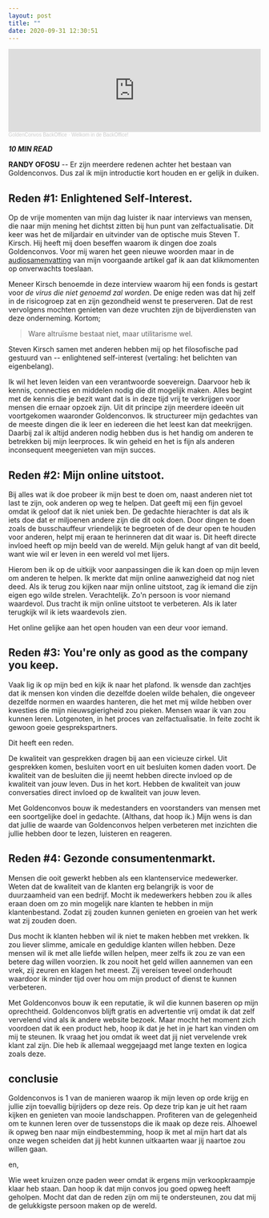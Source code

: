 ```yaml
---
layout: post
title: ""
date: 2020-09-31 12:30:51
---
```


<iframe width="100%" height="166" scrolling="no" frameborder="no" allow="autoplay" src="https://w.soundcloud.com/player/?url=https%3A//api.soundcloud.com/tracks/880276330&color=%23daa51f&auto_play=false&hide_related=false&show_comments=true&show_user=true&show_reposts=false&show_teaser=true"></iframe><div style="font-size: 10px; color: #cccccc;line-break: anywhere;word-break: normal;overflow: hidden;white-space: nowrap;text-overflow: ellipsis; font-family: Interstate,Lucida Grande,Lucida Sans Unicode,Lucida Sans,Garuda,Verdana,Tahoma,sans-serif;font-weight: 100;"><a href="https://soundcloud.com/goldenconvos" title="GoldenConvos BackOffice" target="_blank" style="color: #cccccc; text-decoration: none;">GoldenConvos BackOffice</a> · <a href="https://soundcloud.com/goldenconvos/backoffice" title="Welkom in de BackOffice!" target="_blank" style="color: #cccccc; text-decoration: none;">Welkom in de BackOffice!</a></div>

<i class="fa fa-clock-o" aria-hidden="true" style="fontsize:20px"> **10 MIN READ**</i>

**RANDY OFOSU** -- Er zijn meerdere redenen achter het bestaan van Goldenconvos. Dus zal ik mijn introductie kort houden en er gelijk in duiken.

## Reden #1: Enlightened Self-Interest.
Op de vrije momenten van mijn dag luister ik naar interviews van mensen, die naar mijn mening het dichtst zitten bij hun punt van zelfactualisatie. Dit keer was het de miljardair en uitvinder van de optische muis Steven T. Kirsch. Hij heeft mij doen beseffen waarom ik dingen doe zoals Goldenconvos. Voor mij waren het geen nieuwe woorden maar in de <a href="/_posts/2020-09-10-Hoe-word-ik-een-effectieve-mentor-of-mentee.md" target="_blank">audiosamenvatting</a> van mijn voorgaande artikel gaf ik aan dat klikmomenten op onverwachts toeslaan. 

Meneer Kirsch benoemde in deze interview waarom hij een fonds is gestart voor *de virus die niet genoemd zal worden*. De enige reden was dat hij zelf in de risicogroep zat en zijn gezondheid wenst te preserveren. Dat de rest vervolgens mochten genieten van deze vruchten zijn de bijverdiensten van deze onderneming. Kortom;

> Ware altruïsme bestaat niet, maar utilitarisme wel.

Steven Kirsch samen met anderen hebben mij op het filosofische pad gestuurd van -- enlightened self-interest (vertaling: het belichten van eigenbelang). 

Ik wil het leven leiden van een verantwoorde soevereign. Daarvoor heb ik kennis, connecties en middelen nodig die dit mogelijk maken. Alles begint met de kennis die je bezit want dat is in deze tijd vrij te verkrijgen voor mensen die ernaar opzoek zijn. Uit dit principe zijn meerdere ideeën uit voortgekomen waaronder Goldenconvos. Ik structureer mijn gedachtes van de meeste dingen die ik leer en iedereen die het leest kan dat meekrijgen. Daarbij zal ik altijd anderen nodig hebben dus is het handig om anderen te betrekken bij mijn leerproces. Ik win geheid en het is fijn als anderen inconsequent meegenieten van mijn succes.

## Reden #2: Mijn online uitstoot.
Bij alles wat ik doe probeer ik mijn best te doen om, naast anderen niet tot last te zijn, ook anderen op weg te helpen. Dat geeft mij een fijn gevoel omdat ik geloof dat ik niet uniek ben. De gedachte hierachter is dat als ik iets doe dat er miljoenen andere zijn die dit ook doen. Door dingen te doen zoals de busschauffeur vriendelijk te begroeten of de deur open te houden voor anderen, helpt mij eraan te herinneren dat dit waar is. Dit heeft directe invloed heeft op mijn beeld van de wereld. Mijn geluk hangt af van dit beeld, want wie wil er leven in een wereld vol met lijers.

Hierom ben ik op de uitkijk voor aanpassingen die ik kan doen op mijn leven om anderen te helpen. Ik merkte dat mijn online aanwezigheid dat nog niet deed. Als ik terug zou kijken naar mijn online uitstoot, zag ik iemand die zijn eigen ego wilde strelen. Verachtelijk. Zo'n persoon is voor niemand waardevol. Dus tracht ik mijn online uitstoot te verbeteren. Als ik later terugkijk wil ik iets waardevols zien. 

Het online gelijke aan het open houden van een deur voor iemand. 

## Reden #3: You're only as good as the company you keep.
Vaak lig ik op mijn bed en kijk ik naar het plafond. Ik wensde dan zachtjes dat ik mensen kon vinden die dezelfde doelen wilde behalen, die ongeveer dezelfde normen en waardes hanteren, die het met mij wilde hebben over kwesties die mijn nieuwsgierigheid zou pieken. Mensen waar ik van zou kunnen leren. Lotgenoten, in het proces van zelfactualisatie. In feite zocht ik gewoon goeie gesprekspartners. 

Dit heeft een reden.

De kwaliteit van gesprekken dragen bij aan een vicieuze cirkel. Uit gesprekken komen, besluiten voort en uit besluiten komen daden voort. De kwaliteit van de besluiten die jij neemt hebben directe invloed op de kwaliteit van jouw leven. Dus in het kort. Hebben de kwaliteit van jouw conversaties direct invloed op de kwaliteit van jouw leven.

Met Goldenconvos bouw ik medestanders en voorstanders van mensen met een soortgelijke doel in gedachte. (Althans, dat hoop ik.) Mijn wens is dan dat jullie de waarde van Goldenconvos helpen verbeteren met inzichten die jullie hebben door te lezen, luisteren en reageren. 

## Reden #4: Gezonde consumentenmarkt.
Mensen die ooit gewerkt hebben als een klantenservice medewerker. Weten dat de kwaliteit van de klanten erg belangrijk is voor de duurzaamheid van een bedrijf. Mocht ik medewerkers hebben zou ik alles eraan doen om zo min mogelijk nare klanten te hebben in mijn klantenbestand. Zodat zij zouden kunnen genieten en groeien van het werk wat zij zouden doen.

Dus mocht ik klanten hebben wil ik niet te maken hebben met vrekken. Ik zou liever slimme, amicale en geduldige klanten willen hebben. Deze mensen wil ik met alle liefde willen helpen, meer zelfs ik zou ze van een betere dag willen voorzien. Ik zou nooit het geld willen aannemen van een vrek, zij zeuren en klagen het meest. Zij vereisen teveel onderhoudt waardoor ik minder tijd over hou om mijn product of dienst te kunnen verbeteren.

Met Goldenconvos bouw ik een reputatie, ik wil die kunnen baseren op mijn oprechtheid. Goldenconvos blijft gratis en advertentie vrij omdat ik dat zelf vervelend vind als ik andere website bezoek. Maar mocht het moment zich voordoen dat ik een product heb, hoop ik dat je het in je hart kan vinden om mij te steunen. Ik vraag het jou omdat ik weet dat jij niet vervelende vrek klant zal zijn. Die heb ik allemaal weggejaagd met lange texten en logica zoals deze.  

## conclusie
Goldenconvos is 1 van de manieren waarop ik mijn leven op orde krijg en jullie zijn toevallig bijrijders op deze reis. Op deze trip kan je uit het raam kijken en genieten van mooie landschappen. Profiteren van de gelegenheid om te kunnen leren over de tussenstops die ik maak op deze reis. Alhoewel ik opweg ben naar mijn eindbestemming, hoop ik met al mijn hart dat als onze wegen scheiden dat jij hebt kunnen uitkaarten waar jij naartoe zou willen gaan. 

en,

Wie weet kruizen onze paden weer omdat ik ergens mijn verkoopkraampje klaar heb staan. Dan hoop ik dat mijn convos jou goed opweg heeft geholpen. Mocht dat dan de reden zijn om mij te ondersteunen, zou dat mij de gelukkigste persoon maken op de wereld.
